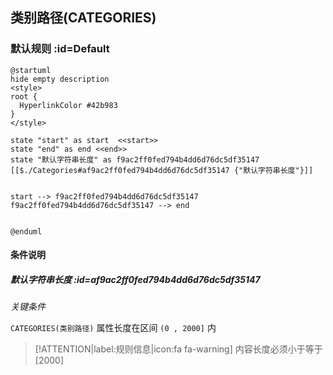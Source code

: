 ## 类别路径(CATEGORIES) <!-- {docsify-ignore-all} -->

   

### 默认规则 :id=Default

```plantuml
@startuml
hide empty description
<style>
root {
  HyperlinkColor #42b983
}
</style>

state "start" as start  <<start>>
state "end" as end <<end>>
state "默认字符串长度" as f9ac2ff0fed794b4dd6d76dc5df35147 [[$./Categories#af9ac2ff0fed794b4dd6d76dc5df35147 {"默认字符串长度"}]]


start --> f9ac2ff0fed794b4dd6d76dc5df35147 
f9ac2ff0fed794b4dd6d76dc5df35147 --> end 


@enduml
```

#### 条件说明

##### 默认字符串长度 :id=af9ac2ff0fed794b4dd6d76dc5df35147


*关键条件*


`CATEGORIES(类别路径)` 属性长度在区间 `(0 , 2000]` 内

> [!ATTENTION|label:规则信息|icon:fa fa-warning]
> 内容长度必须小于等于[2000]







